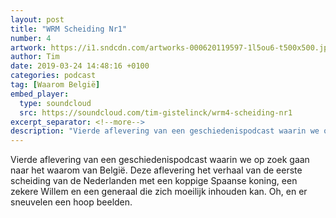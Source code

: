 ```yaml
---
layout: post
title: "WRM Scheiding Nr1"
number: 4
artwork: https://i1.sndcdn.com/artworks-000620119597-1l5ou6-t500x500.jpg
author: Tim
date: 2019-03-24 14:48:16 +0100
categories: podcast
tag: [Waarom België]
embed_player:
  type: soundcloud
  src: https://soundcloud.com/tim-gistelinck/wrm4-scheiding-nr1
excerpt_separator: <!--more-->
description: "Vierde aflevering van een geschiedenispodcast waarin we op zoek gaan naar het waarom van België."
---
```

Vierde aflevering van een geschiedenispodcast waarin we op zoek gaan naar het waarom van België. Deze aflevering het verhaal van de eerste scheiding  van de Nederlanden met een koppige Spaanse koning, een zekere Willem en een generaal die zich moeilijk inhouden kan. Oh, en er sneuvelen een hoop beelden.